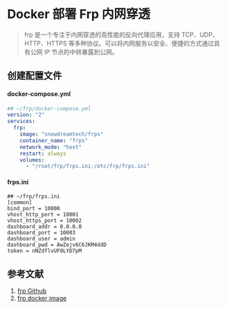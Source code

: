 # Docker 部署 Frp 内网穿透

> frp 是一个专注于内网穿透的高性能的反向代理应用，支持 TCP、UDP、HTTP、HTTPS 等多种协议。可以将内网服务以安全、便捷的方式通过具有公网 IP 节点的中转暴露到公网。

## 创建配置文件

#### docker-compose.yml

```yml
## ~/frp/docker-compose.yml
version: "2"
services:
  frp:
    image: "snowdreamtech/frps"
    container_name: "frps"
    network_mode: "host"
    restart: always
    volumes:
      - "/root/frp/frps.ini:/etc/frp/frps.ini"
```

#### frps.ini 

```
## ~/frp/frps.ini
[common]
bind_port = 10000
vhost_http_port = 10001
vhost_https_port = 10002
dashboard_addr = 0.0.0.0
dashboard_port = 10003
dashboard_user = admin
dashboard_pwd = AwZejv6C6JKM4ddD
token = nNZdflvUF0LYD7pM
```

## 参考文献

1. [frp Github](https://github.com/fatedier/frp)
2. [frp docker image](https://github.com/snowdreamtech/frp)
